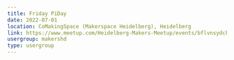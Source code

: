 ```yaml
---
title: Friday PiDay
date: 2022-07-01
location: CoMakingSpace (Makerspace Heidelberg), Heidelberg
link: https://www.meetup.com/Heidelberg-Makers-Meetup/events/bflvnsydckbcb/
usergroup: makershd
type: usergroup
---
```

